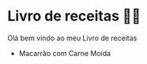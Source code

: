 # Livro de receitas :man_cook:

Olá bem vindo ao meu Livro de receitas

- Macarrão com Carne Moída

  

